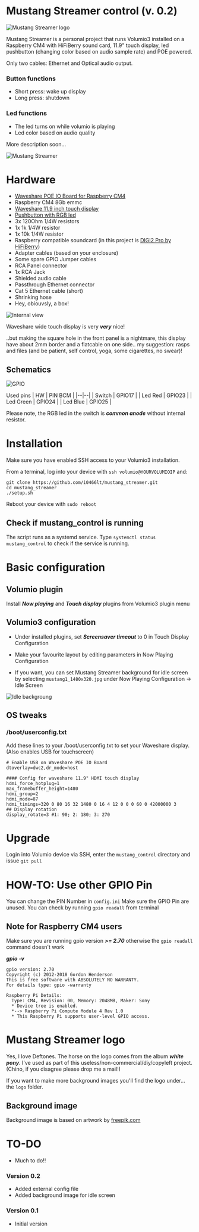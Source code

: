 # Mustang Streamer control (v. 0.2)

![Mustang Streamer logo](https://www.oluo.it/public/mustang1_1480x320.jpg)

Mustang Streamer is a personal project that runs Volumio3 installed on a Raspberry CM4 with HiFiBerry sound card, 11.9" touch display, led pushbutton (changing color based on audio sample rate) and POE powered. 

Only two cables: Ethernet and Optical audio output.

### Button functions
- Short press: wake up display
- Long press: shutdown

### Led functions
- The led turns on while volumio is playing
- Led color based on audio quality


More description soon...

![Mustang Streamer](https://www.oluo.it/public/mustang1.jpg)



# Hardware
- [Waveshare POE IO Board for Raspberry CM4](https://www.waveshare.com/product/compute-module-4-poe-board-b.htm)
- Raspberry CM4 8Gb emmc
- [Waveshare 11.9 inch touch display](https://www.waveshare.com/11.9inch-hdmi-lcd.htm)
- [Pushbutton with RGB led](https://it.rs-online.com/web/p/interruttori-a-pulsante/1759645)
- 3x 120Ohm 1/4W resistors
- 1x 1k 1/4W resistor
- 1x 10k 1/4W resistor
- Raspberry compatible soundcard (in this project is [DIGI2 Pro by HiFiBerry](https://www.hifiberry.com/shop/boards/hifiberry-digi2-pro/))
- Adapter cables (based on your enclosure)
- Some spare GPIO Jumper cables
- RCA Panel connector
- 1x RCA Jack
- Shielded audio cable
- Passthrough Ethernet connector
- Cat 5 Ethernet cable (short)
- Shrinking hose
- Hey, obiouvsly, a box! 



![Internal view](https://www.oluo.it/public/mustang3-int.jpg)


Waveshare wide touch display is very ***very*** nice! 

..but making the square hole in the front panel is a nightmare, this display have about 2mm border and a flatcable on one side.. my suggestion: rasps and files (and be patient, self control, yoga, some cigarettes, no swear)!

## Schematics

![GPIO](https://www.oluo.it/public/mustang_gpio.jpg)

Used pins
| HW | PIN BCM |
|--|--|
| Switch | GPIO17 |
| Led Red | GPIO23 |
| Led Green | GPIO24 |
| Led Blue | GPIO25 |

Please note, the RGB led in the switch is ***common anode*** without internal resistor.


# Installation
Make sure you have enabled SSH access to your Volumio3 installation. 

From a terminal, log into your device with `ssh volumio@YOURVOLUMIOIP` and:

```
git clone https://github.com/i0466lt/mustang_streamer.git
cd mustang_streamer
./setup.sh
```
Reboot your device with `sudo reboot`


## Check if mustang_control is running

The script runs as a systemd service. Type `systemctl status mustang_control` to check if the service is running.


# Basic configuration

## Volumio plugin
Install ***Now playing*** and ***Touch display*** plugins from Volumio3 plugin menu

## Volumio3 configuration

- Under installed plugins, set ***Screensaver timeout*** to 0 in Touch Display Configuration

- Make your favourite layout by editing parameters in Now Playing Configuration

- If you want, you can set Mustang Streamer background for idle screen by selecting `mustang1_1480x320.jpg` under Now Playing Configuration -> Idle Screen

![Idle backgroung](https://www.oluo.it/public/mustang1_1480x320.jpg)



## OS tweaks

### /boot/userconfig.txt
Add these lines to your /boot/userconfig.txt to set your Waveshare display. (Also enables USB for touchscreen)
```
# Enable USB on Waveshare POE IO Board
dtoverlay=dwc2,dr_mode=host

#### Config for waveshare 11.9" HDMI touch display
hdmi_force_hotplug=1
max_framebuffer_height=1480
hdmi_group=2
hdmi_mode=87
hdmi_timings=320 0 80 16 32 1480 0 16 4 12 0 0 0 60 0 42000000 3
## Display rotation
display_rotate=3 #1: 90; 2: 180; 3: 270
```


# Upgrade

Login into Volumio device via SSH, enter the `mustang_control` directory and issue `git pull`



# HOW-TO: Use other GPIO Pin
You can change the PIN Number in `config.ini`
Make sure the GPIO Pin are unused. You can check by running `gpio readall` from terminal


## Note for Raspberry CM4 users

Make sure you are running gpio version ***>= 2.70*** otherwise the `gpio readall` command doesn't work

***gpio -v***

```
gpio version: 2.70
Copyright (c) 2012-2018 Gordon Henderson
This is free software with ABSOLUTELY NO WARRANTY.
For details type: gpio -warranty

Raspberry Pi Details:
  Type: CM4, Revision: 00, Memory: 2048MB, Maker: Sony 
  * Device tree is enabled.
  *--> Raspberry Pi Compute Module 4 Rev 1.0
  * This Raspberry Pi supports user-level GPIO access.
```

# Mustang Streamer logo

Yes, I love Deftones. The horse on the logo comes from the album ***white pony***. I've used as part of this useless/non-commercial/diy/copyleft project. (Chino, if you disagree please drop me a mail!)

If you want to make more background images you'll find the logo under... the `logo` folder.

## Background image

Background image is based on artwork by [freepik.com](https://it.freepik.com/foto-gratuito/composizione-astratta-della-luce-ultravioletta-uv_21794910.htm#query=background%20neon&position=9&from_view=search&track=ais)


# TO-DO

- Much to do!!


### Version 0.2
- Added external config file
- Added background image for idle screen

### Version 0.1
- Initial version 




